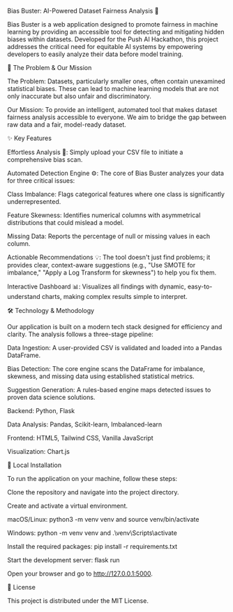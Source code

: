 Bias Buster: AI-Powered Dataset Fairness Analysis 🤖


Bias Buster is a web application designed to promote fairness in machine learning by providing an accessible tool for detecting and mitigating hidden biases within datasets. Developed for the Push AI Hackathon, this project addresses the critical need for equitable AI systems by empowering developers to easily analyze their data before model training.


🎯 The Problem & Our Mission

The Problem: Datasets, particularly smaller ones, often contain unexamined statistical biases. These can lead to machine learning models that are not only inaccurate but also unfair and discriminatory.

Our Mission: To provide an intelligent, automated tool that makes dataset fairness analysis accessible to everyone. We aim to bridge the gap between raw data and a fair, model-ready dataset.


✨ Key Features

Effortless Analysis 🚀: Simply upload your CSV file to initiate a comprehensive bias scan.

Automated Detection Engine ⚙️: The core of Bias Buster analyzes your data for three critical issues:

Class Imbalance: Flags categorical features where one class is significantly underrepresented.

Feature Skewness: Identifies numerical columns with asymmetrical distributions that could mislead a model.

Missing Data: Reports the percentage of null or missing values in each column.

Actionable Recommendations 💡: The tool doesn't just find problems; it provides clear, context-aware suggestions (e.g., "Use SMOTE for imbalance," "Apply a Log Transform for skewness") to help you fix them.

Interactive Dashboard 📊: Visualizes all findings with dynamic, easy-to-understand charts, making complex results simple to interpret.


🛠️ Technology & Methodology

Our application is built on a modern tech stack designed for efficiency and clarity. The analysis follows a three-stage pipeline:

Data Ingestion: A user-provided CSV is validated and loaded into a Pandas DataFrame.

Bias Detection: The core engine scans the DataFrame for imbalance, skewness, and missing data using established statistical metrics.

Suggestion Generation: A rules-based engine maps detected issues to proven data science solutions.

Backend: Python, Flask

Data Analysis: Pandas, Scikit-learn, Imbalanced-learn

Frontend: HTML5, Tailwind CSS, Vanilla JavaScript

Visualization: Chart.js


🚀 Local Installation

To run the application on your machine, follow these steps:

Clone the repository and navigate into the project directory.

Create and activate a virtual environment.

macOS/Linux: python3 -m venv venv and source venv/bin/activate

Windows: python -m venv venv and .\venv\Scripts\activate

Install the required packages: pip install -r requirements.txt

Start the development server: flask run

Open your browser and go to http://127.0.0.1:5000.


📄 License

This project is distributed under the MIT License.
